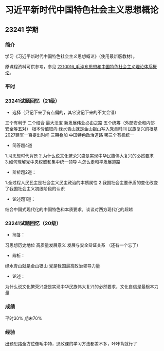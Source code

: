 # 习近平新时代中国特色社会主义思想概论

## 23241 学期

### 简介

学习《习近平新时代中国特色社会主义思想概论》（使用最新版教材）。

原课程资料可供参考，参见 [2210016_毛泽东思想和中国特色社会主义理论体系概论](../2210016_毛泽东思想和中国特色社会主义理论体系概论/)。

### 平时

### 23241试题回忆（21级）
- 选择（只记下来了有点偏的，其它没记下来的不太会错）

三个有利于 二个结合 最大法宝
新发展伟业必由之路
五个统筹（外部安全和内部安全等五对）
根本价值取向
绿水青山就是金山银山写入党章时间
民族复兴的根基
2027建军一百提出时间
三期叠加
中国特色政治道路 哪三个有机统一

- 简答题4道

1.习思想时代背景
2.为什么说文化繁荣兴盛是实现中华民族伟大复兴的必然要求
3.如何理解党中央权威和集中统一领导
4.怎么走和平发展道路

- 辨析题2道：

1.全过程人民民主是社会主义民主政治的本质属性
2.我国社会主要矛盾的变化改变了我国社会主义初级阶段的认识
- 论述题1道：

结合中国式现代化的中国特色和本质要求，谈谈对西方现代化的超越

### 23241试题回忆（20级）
- 简答：

习思想历史地位
高质量发展意义
发展与安全辩证关系
（还有一个忘了）

- 辨析：

绿水青山就是金山银山
党是我国最高政治领导力量

- 论述：

为什么说文化繁荣兴盛是实现中华民族伟大复兴的必然要求，文化自信是最根本力量

### 成绩
平时30% 期末70%

### 经验
出题思路全方位像毛中特，思政课的学习方法都差不多，咔咔背就行了
